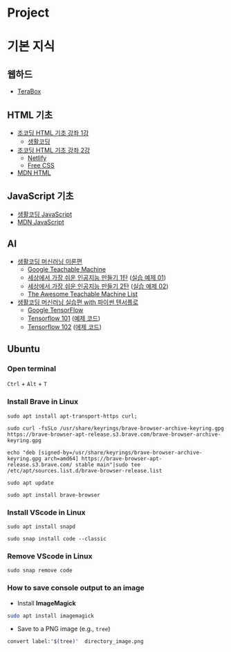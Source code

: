 # Project

# 기본 지식

## 웹하드 
- [TeraBox](https://www.terabox.com/)

## HTML 기초
- [조코딩 HTML 기초 강좌 1강](https://www.youtube.com/watch?v=JMLBBv05ORw)
  - [생활코딩](https://opentutorials.org/course/1) 
- [조코딩 HTML 기초 강좌 2강](https://www.youtube.com/watch?v=LnGgndT308Q)
  - [Netlify](https://www.netlify.com/) 
  - [Free CSS](https://www.free-css.com/free-css-templates)
- [MDN HTML](https://developer.mozilla.org/ko/docs/Web/HTML)

## JavaScript 기초
- [생활코딩 JavaScript](https://opentutorials.org/course/743)
- [MDN JavaScript](https://developer.mozilla.org/ko/docs/Web/JavaScript)



## AI
- [생활코딩 머신러닝 이론편](https://opentutorials.org/course/4548)
  - [Google Teachable Machine](https://teachablemachine.withgoogle.com/) 
  - [세상에서 가장 쉬운 인공지능 만들기 1탄](https://www.youtube.com/watch?v=USQGTW34lO8) ([실습 예제 01](./example01.md))
  - [세상에서 가장 쉬운 인공지능 만들기 2탄](https://www.youtube.com/watch?v=9SwdGFzFb5Y) ([실습 예제 02](./example02.md))
  - [The Awesome Teachable Machine List](https://github.com/SashiDo/awesome-teachable-machine)
- [생활코딩 머신러닝 실습편 with 파이썬 텐서플로](https://elibrary.kyobobook.co.kr/dig/elb/elibrary)
  - [Google TensorFlow](https://www.tensorflow.org/)
  - [Tensorflow 101](https://opentutorials.org/module/4966) ([예제 코드](https://github.com/blackdew/tensorflow1))
  - [Tensorflow 102](https://opentutorials.org/module/5268) ([에제 코드](https://github.com/blackdew/ml-tensorflow))

## Ubuntu
### Open terminal
`Ctrl` + `Alt` + `T`

### Install Brave in Linux
```
sudo apt install apt-transport-https curl;
```
```
sudo curl -fsSLo /usr/share/keyrings/brave-browser-archive-keyring.gpg https://brave-browser-apt-release.s3.brave.com/brave-browser-archive-keyring.gpg
```
```
echo "deb [signed-by=/usr/share/keyrings/brave-browser-archive-keyring.gpg arch=amd64] https://brave-browser-apt-release.s3.brave.com/ stable main"|sudo tee /etc/apt/sources.list.d/brave-browser-release.list
```
```
sudo apt update
```
```
sudo apt install brave-browser
```

### Install VScode in Linux

``` 
sudo apt install snapd 
```
```
sudo snap install code --classic
```
### Remove VScode in Linux
```
sudo snap remove code
```

### How to save console output to an image
- Install **ImageMagick**
```sh
sudo apt install imagemagick
```
- Save to a PNG image (e.g., `tree`)
```sh
convert label:"$(tree)"  directory_image.png
```
